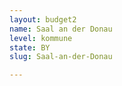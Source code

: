```yaml
---
layout: budget2
name: Saal an der Donau
level: kommune
state: BY
slug: Saal-an-der-Donau

---
```



